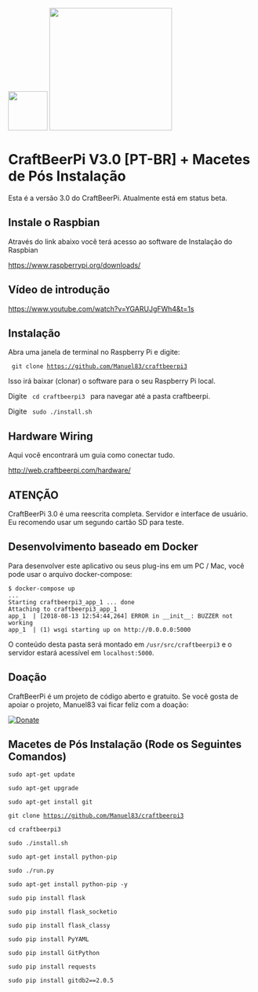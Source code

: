 <img src="https://www.raspberrypi.org/app/uploads/2011/10/buckyball_logo_detailscropped-500x490.jpg" width="80"> <img src="https://web.craftbeerpi.com/assets/images/logo_dark.png" width="250">

# CraftBeerPi V3.0 [PT-BR] + Macetes de Pós Instalação

Esta é a versão 3.0 do CraftBeerPi. Atualmente está em status beta.

## Instale o Raspbian
Através do link abaixo você terá acesso ao software de Instalação do Raspbian

https://www.raspberrypi.org/downloads/

## Vídeo de introdução

https://www.youtube.com/watch?v=YGARUJgFWh4&t=1s

## Instalação

Abra uma janela de terminal no Raspberry Pi e digite:

<code> git clone https://github.com/Manuel83/craftbeerpi3</code>

Isso irá baixar (clonar) o software para o seu Raspberry Pi local.

Digite <code> cd craftbeerpi3 </code> para navegar até a pasta craftbeerpi.

Digite <code> sudo ./install.sh </code>

## Hardware Wiring

Aqui você encontrará um guia como conectar tudo.

http://web.craftbeerpi.com/hardware/

## ATENÇÃO

CraftBeerPi 3.0 é uma reescrita completa. Servidor e interface de usuário. Eu recomendo usar um segundo cartão SD para teste.

## Desenvolvimento baseado em Docker

Para desenvolver este aplicativo ou seus plug-ins em um PC / Mac, você pode usar o arquivo docker-compose:

``` shell
$ docker-compose up
...
Starting craftbeerpi3_app_1 ... done
Attaching to craftbeerpi3_app_1
app_1  | [2018-08-13 12:54:44,264] ERROR in __init__: BUZZER not working
app_1  | (1) wsgi starting up on http://0.0.0.0:5000
```

O conteúdo desta pasta será montado em `/usr/src/craftbeerpi3` e o servidor estará acessível em `localhost:5000`.

## Doação

CraftBeerPi é um projeto de código aberto e gratuito. Se você gosta de apoiar o projeto, Manuel83 vai ficar feliz com a doação:

[![Donate](https://www.paypal.com/en_US/i/btn/btn_donateCC_LG.gif)](https://www.paypal.com/cgi-bin/webscr?cmd=_s-xclick&hosted_button_id=2X9KR98KJ8YZQ)

## Macetes de Pós Instalação (Rode os Seguintes Comandos)

<code>sudo apt-get update</code>

<code>sudo apt-get upgrade</code>

<code>sudo apt-get install git</code>

<code>git clone https://github.com/Manuel83/craftbeerpi3</code>

<code>cd craftbeerpi3</code>

<code>sudo ./install.sh</code>

<code>sudo apt-get install python-pip</code>

<code>sudo ./run.py</code>

<code>sudo apt-get install python-pip -y </code>

<code>sudo pip install flask</code>

<code>sudo pip install flask_socketio</code>

<code>sudo pip install flask_classy</code>

<code>sudo pip install PyYAML</code>

<code>sudo pip install GitPython</code>

<code>sudo pip install requests</code>

<code>sudo pip install gitdb2==2.0.5</code>

